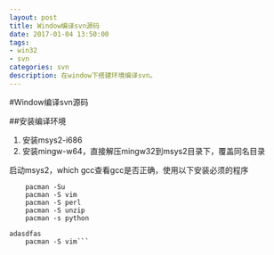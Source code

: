 ```yaml
---
layout: post
title: Window编译svn源码
date: 2017-01-04 13:50:00
tags:
- win32
- svn
categories: svn
description: 在window下搭建环境编译svn。
---
```


#Window编译svn源码

##安装编译环境
1. 安装msys2-i686
2. 安装mingw-w64，直接解压mingw32到msys2目录下，覆盖同名目录

  启动msys2，which gcc查看gcc是否正确，使用以下安装必须的程序
	
        pacman -Su
		pacman -S vim
		pacman -S perl
		pacman -S unzip
		pacman -s python
		
```pacman -Su
adasdfas
	pacman -S vim```
  
